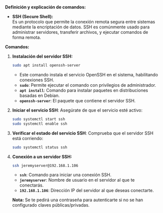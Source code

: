 **Definición y explicación de comandos:**

- **SSH (Secure Shell):**  
    Es un protocolo que permite la conexión remota segura entre sistemas mediante la encriptación de datos. SSH es comúnmente usado para administrar servidores, transferir archivos, y ejecutar comandos de forma remota.

**Comandos:**

1. **Instalación del servidor SSH:**
    
    ```bash
    sudo apt install openssh-server
    ```
    
    - Este comando instala el servicio OpenSSH en el sistema, habilitando conexiones SSH.
    - **`sudo`**: Permite ejecutar el comando con privilegios de administrador.
    - **`apt install`**: Comando para instalar paquetes en distribuciones basadas en Debian.
    - **`openssh-server`**: El paquete que contiene el servidor SSH.
    
2. **Iniciar el servicio SSH**: Asegúrate de que el servicio esté activo:
    
    ```bash
    sudo systemctl start ssh
    sudo systemctl enable ssh
    ```
    
3. **Verificar el estado del servicio SSH**: Comprueba que el servidor SSH está corriendo:
    
    ```bash
    sudo systemctl status ssh
    ```
    
    
4. **Conexión a un servidor SSH:**
    
    ```bash
    ssh jeremyserver@192.168.1.106
    ```
    
    - **`ssh`**: Comando para iniciar una conexión SSH.
    - **`jeremyserver`**: Nombre de usuario en el servidor al que te conectarás.
    - **`192.168.1.106`**: Dirección IP del servidor al que deseas conectarte.
    
    **Nota:** Se te pedirá una contraseña para autenticarte si no se han configurado claves públicas/privadas.



